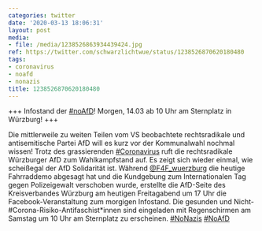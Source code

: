 ```yaml
---
categories: twitter
date: '2020-03-13 18:06:31'
layout: post
media:
- file: /media/1238526863934439424.jpg
ref: https://twitter.com/schwarzlichtwue/status/1238526870620180480
tags:
- coronavirus
- noafd
- nonazis
title: 1238526870620180480
---
```

+++ Infostand der [#noAfD](/t/noafd)! Morgen, 14.03 ab 10 Uhr am Sternplatz in Würzburg! +++



Die mittlerweile zu weiten Teilen vom VS beobachtete rechtsradikale und antisemitische Partei AfD will es kurz vor der Kommunalwahl nochmal wissen! 
Trotz des grassierenden [#Coronavirus](/t/coronavirus) ruft die rechtsradikale Würzburger AfD zum Wahlkampfstand auf. Es zeigt sich wieder einmal, wie scheißegal der AfD Solidarität ist. Während [@F4F_wuerzburg](https://twitter.com/F4F_wuerzburg) die heutige Fahrraddemo abgesagt hat und 
 die Kundgebung zum Internationalen Tag gegen Polizeigewalt verschoben wurde, erstellte die AfD-Seite des Kreisverbandes Würzburg am heutigen Freitagabend um 17 Uhr die Facebook-Veranstaltung zum morgigen Infostand.
Die gesunden und Nicht-#Corona-Risiko-Antifaschist\*innen sind eingeladen mit Regenschirmen am Samstag um 10 Uhr am Sternplatz zu erscheinen. [#NoNazis](/t/nonazis) [#NoAfD](/t/noafd)